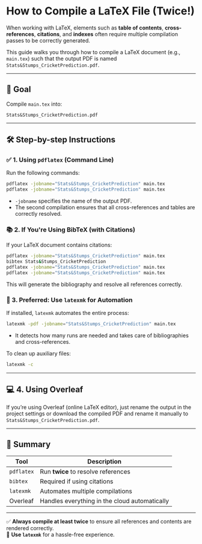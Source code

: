# How to Compile a LaTeX File (Twice!)

When working with LaTeX, elements such as **table of contents**, **cross-references**, **citations**, and **indexes** often require multiple compilation passes to be correctly generated.

This guide walks you through how to compile a LaTeX document (e.g., `main.tex`) such that the output PDF is named `Stats&Stumps_CricketPrediction.pdf`.

---

## 📄 Goal

Compile `main.tex` into:

```
Stats&Stumps_CricketPrediction.pdf
```

---

## 🛠️ Step-by-step Instructions

### ✅ 1. Using `pdflatex` (Command Line)

Run the following commands:

```bash
pdflatex -jobname="Stats&Stumps_CricketPrediction" main.tex
pdflatex -jobname="Stats&Stumps_CricketPrediction" main.tex
```

- `-jobname` specifies the name of the output PDF.
- The second compilation ensures that all cross-references and tables are correctly resolved.

### 📚 2. If You're Using BibTeX (with Citations)

If your LaTeX document contains citations:

```bash
pdflatex -jobname="Stats&Stumps_CricketPrediction" main.tex
bibtex Stats&Stumps_CricketPrediction
pdflatex -jobname="Stats&Stumps_CricketPrediction" main.tex
pdflatex -jobname="Stats&Stumps_CricketPrediction" main.tex
```

This will generate the bibliography and resolve all references correctly.

### 🤖 3. Preferred: Use `latexmk` for Automation

If installed, `latexmk` automates the entire process:

```bash
latexmk -pdf -jobname="Stats&Stumps_CricketPrediction" main.tex
```

- It detects how many runs are needed and takes care of bibliographies and cross-references.

To clean up auxiliary files:

```bash
latexmk -c
```

---

## 💻 4. Using Overleaf

If you’re using Overleaf (online LaTeX editor), just rename the output in the project settings or download the compiled PDF and rename it manually to `Stats&Stumps_CricketPrediction.pdf`.

---

## 📝 Summary

| Tool      | Description                                  |
|-----------|----------------------------------------------|
| `pdflatex` | Run **twice** to resolve references          |
| `bibtex`   | Required if using citations                  |
| `latexmk`  | Automates multiple compilations              |
| Overleaf   | Handles everything in the cloud automatically|

---

✅ **Always compile at least twice** to ensure all references and contents are rendered correctly.  
🚀 **Use `latexmk`** for a hassle-free experience.
